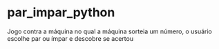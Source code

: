 # par_impar_python
Jogo contra a máquina no qual a máquina sorteia um número, o usuário escolhe par ou ímpar e descobre se acertou
